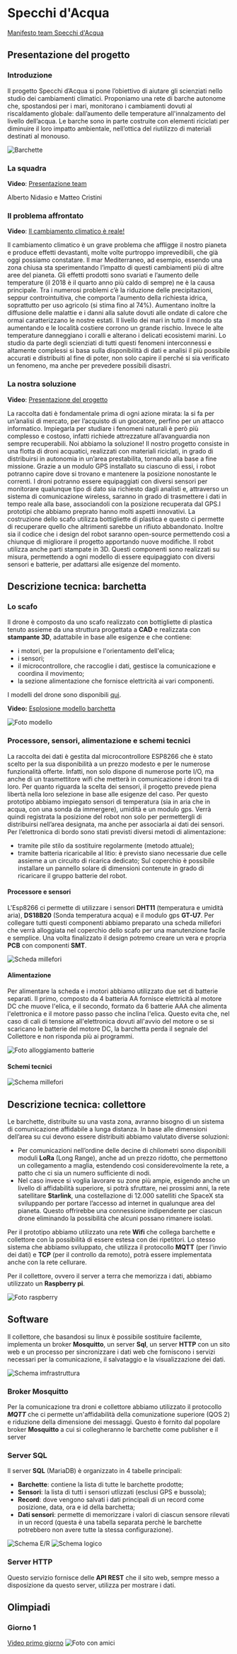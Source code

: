 # Specchi d'Acqua

[Manifesto team Specchi d'Acqua](Manifesto_team_Specchi_d'Acqua.pdf)

## Presentazione del progetto

### Introduzione
Il progetto Specchi d’Acqua si pone l’obiettivo di aiutare gli scienziati nello
studio dei cambiamenti climatici. Proponiamo una rete di barche autonome
che, spostandosi per i mari, monitorano i cambiamenti dovuti al riscaldamento
globale: dall’aumento delle temperature all'innalzamento del livello dell’acqua.
Le barche sono in parte costruite con elementi riciclati per diminuire il loro
impatto ambientale, nell’ottica del riutilizzo di materiali destinati al monouso.

![Barchette](Foto/Barchette_1.jpeg)

### La squadra

**Video**: [Presentazione team](https://youtu.be/9cNglWY3D-Q)

Alberto Nidasio e Matteo Cristini

### Il problema affrontato

**Video**: [Il cambiamento climatico è reale!](https://youtu.be/WMdsdqbVi9s)

Il cambiamento climatico è un grave problema che affligge il nostro pianeta e produce effetti devastanti, molte volte purtroppo imprevedibili, che già oggi possiamo constatare. Il mar Mediterraneo, ad esempio, essendo una zona chiusa sta sperimentando l’impatto di questi cambiamenti più di altre aree del pianeta.
Gli effetti prodotti sono svariati e l’aumento delle temperature (il 2018 è il quarto anno più caldo di sempre) ne è la causa principale. Tra i numerosi problemi c’è la riduzione delle precipitazioni, seppur controintuitiva, che comporta l’aumento della richiesta idrica, soprattutto per uso agricolo (si stima fino al 74%). Aumentano inoltre la diffusione delle malattie e i danni alla salute dovuti alle ondate di calore che ormai caratterizzano le nostre estati.
Il livello dei mari in tutto il mondo sta aumentando e le località costiere corrono un grande rischio. Invece le alte temperature danneggiano i coralli e alterano i delicati ecosistemi marini.
Lo studio da parte degli scienziati di tutti questi fenomeni interconnessi e altamente complessi si basa sulla disponibilità di dati e analisi il più possibile accurati e distribuiti al fine di poter, non solo capire il perché si sia verificato un fenomeno, ma anche per prevedere possibili disastri.

### La nostra soluzione

**Video**: [Presentazione del progetto](https://youtu.be/HUvQelgl1Qg)

La raccolta dati è fondamentale prima di ogni azione mirata: la si fa per un’analisi di mercato, per l’acquisto di un giocatore, perfino per un attacco informatico. Impiegarla per studiare i fenomeni naturali è però più complesso e costoso, infatti richiede attrezzature all’avanguardia non sempre recuperabili.
Noi abbiamo la soluzione! Il nostro progetto consiste in una flotta di droni acquatici, realizzati con materiali riciclati, in grado di distribuirsi in autonomia in un’area prestabilita, tornando alla base a fine missione. Grazie a un modulo GPS installato su ciascuno di essi, i robot potranno capire dove si trovano e mantenere la posizione nonostante le correnti. I droni potranno essere equipaggiati con diversi sensori per monitorare qualunque tipo di dato sia richiesto dagli analisti e, attraverso un sistema di comunicazione wireless, saranno in grado di trasmettere i dati in tempo reale alla base, associandoli con la posizione recuperata dal GPS.I prototipi che abbiamo preprato hanno molti aspetti innovativi. La costruzione dello scafo utilizza bottigliette di plastica e questo ci permette di recuperare quello che altrimenti sarebbe un rifiuto abbandonato.
Inoltre sia il codice che i design del robot saranno open-source permettendo così a chiunque di migliorare il progetto apportando nuove modifiche.
Il robot utilizza anche parti stampate in 3D. Questi componenti sono realizzati su misura, permettendo a ogni modello di essere equipaggiato con diversi sensori e batterie, per adattarsi alle esigenze del momento.

## Descrizione tecnica: barchetta

### Lo scafo

Il drone è composto da uno scafo realizzato con bottigliette di plastica tenuto assieme da una struttura progettata a **CAD** e realizzata con **stampante 3D**, adattabile in base alle esigenze e che contiene:
- i motori, per la propulsione e l'orientamento dell'elica;
- i sensori;
- il microcontrollore, che raccoglie i dati, gestisce la comunicazione e coordina il movimento;
- la sezione alimentazione che fornisce elettricità ai vari componenti.

I modelli del drone sono disponibili [qui](Modelli).

**Video:** [Esplosione modello barchetta](specchidacqua.xyz)

![Foto modello](Foto/Render_arancione.png)

### Processore, sensori, alimentazione e schemi tecnici

La raccolta dei dati è gestita dal microcontrollore ESP8266 che è stato scelto per la sua disponibilità a un prezzo modesto e per le numerose funzionalità offerte.
Infatti, non solo dispone di numerose porte
I/O, ma anche di un trasmettitore wifi che
metterà in comunicazione i droni tra di loro.
Per quanto riguarda la scelta dei sensori, il progetto prevede piena libertà nella loro selezione in base alle esigenze del caso. Per questo prototipo abbiamo impiegato sensori di temperatura (sia in aria che in acqua, con una sonda da immergere), umidità e un modulo gps.
Verrà quindi registrata la posizione del robot non solo per permettergli di distribuirsi nell’area designata, ma anche per associarla ai dati dei sensori.
Per l’elettronica di bordo sono stati previsti diversi metodi di alimentazione:
- tramite pile stilo da sostituire regolarmente (metodo attuale);
- tramite batteria ricaricabile al litio: è previsto siano necessarie due celle
assieme a un circuito di ricarica dedicato; Sul coperchio è possibile installare un pannello solare di dimensioni contenute in grado di ricaricare il gruppo batterie del robot.

#### Processore e sensori

L'Esp8266 ci permette di utilizzare i sensori **DHT11** (temperatura e umidità aria), **DS18B20** (Sonda temperatura acqua) e il modulo gps **GT-U7**. Per collegare tutti questi componenti abbiamo preparato una scheda millefori che verrà alloggiata nel coperchio dello scafo per una manutenzione facile e semplice. Una volta finalizzato il design potremo creare un vera e propria **PCB** con componenti **SMT**.

![Scheda millefori](Foto/Scheda_millefori.jpg)

#### Alimentazione

Per alimentare la scheda e i motori abbiamo utilizzato due set di batterie separati. Il primo, composto da 4 batteria AA fornisce elettricità al motore DC che muove l'elica, e il secondo, formato da 6 batterie AAA che alimenta l'elettronica e il motore passo passo che inclina l'elica.
Questo evita che, nel caso di cali di tensione all'elettronica dovuti all'avvio del motore o se si scaricano le batterie del motore DC, la barchetta perda il segnale del Collettore e non risponda più ai programmi.

![Foto alloggiamento batterie](Foto/Alloggiamento_componenti.jpg)

#### Schemi tecnici

![Schema millefori]()

## Descrizione tecnica: collettore

Le barchette, distribuite su una vasta zona, avranno bisogno di un sistema di comunicazione affidabile a lunga distanza. In base alle dimensioni dell’area su cui devono essere distribuiti abbiamo valutato diverse soluzioni:
- Per comunicazioni nell’ordine delle decine di chilometri sono disponibili moduli **LoRa** (Long Range), anche ad un prezzo ridotto, che permettono un collegamento a maglia, estendendo così considerevolmente la rete, a patto che ci sia un numero sufficiente di nodi.
- Nel caso invece si voglia lavorare su zone più ampie, esigendo anche un livello di affidabilità superiore, si potrà sfruttare, nei prossimi anni, la rete satellitare **​Starlink**,​ una costellazione di 12.000 satelliti che SpaceX sta sviluppando per portare l’accesso ad internet in qualunque area del pianeta. Questo offrirebbe una connessione indipendente per ciascun drone eliminando la possibilità che alcuni possano rimanere isolati.

Per il prototipo abbiamo utilizzato una rete **Wifi** che collega barchette e collettore con la possibilità di essere estesa con dei ripetitori. Lo stesso sistema che abbiamo sviluppato, che utilizza il protocollo **MQTT** (per l'invio dei dati)  e **TCP** (per il controllo da remoto), potrà essere implementata anche con la rete cellurare.

Per il collettore, ovvero il server a terra che memorizza i dati, abbiamo utilizzato un **Raspberry pi**.

![Foto raspberry](Foto/Raspberry.jpg)

## Software

Il collettore, che basandosi su linux è possibile sostituire facilemte, implementa un broker **Mosquitto**, un server **Sql**, un server **HTTP** con un sito web e un processo per sincronizzare i dati web che forniscono i servizi necessari per la comunicazione, il salvataggio e la visualizzazione dei dati.

![Schema imfrastruttura](Foto/Schema_infrastruttura.jpg)

### Broker Mosquitto

Per la comunicazione tra droni e collettore abbiamo utilizzato il protocollo ***MQTT*** che ci permette un'affidabilità della comunizatione superiore (QOS 2) e riduzione della dimensione dei messaggi. Questo è fornito dal popolare broker **Mosquitto** a cui si collegheranno le barchette come publisher e il server 

### Server SQL

Il server **SQL** (MariaDB) è organizzato in 4 tabelle principali:
- **Barchette**: contiene la lista di tutte le barchette prodotte;
- **Sensori**: la lista di tutti i sensori utlizzati (esclusi GPS e bussola);
- **Record**: dove vengono salvati i dati principali di un record come posizione, data, ora e id della barchetta;
- **Dati sensori**: permette di memorizzare i valori di ciascun sensore rilevati in un record (questa è una tabella separata perchè le barchette potrebbero non avere tutte la stessa configurazione).

![Schema E/R](Collettore/Database/Schema_E-R.jpg)
![Schema logico](Collettore/Database/Schema_logico.png)

### Server HTTP

Questo servizio fornisce delle **API REST** che il sito web, sempre messo a disposizione da questo server, utilizza per mostrare i dati.

## Olimpiadi

### Giorno 1
[Video primo giorno](https://youtu.be/L8EZxuS9RvE)
![Foto con amici](Foto/Foto_con_assistenti.jpg)